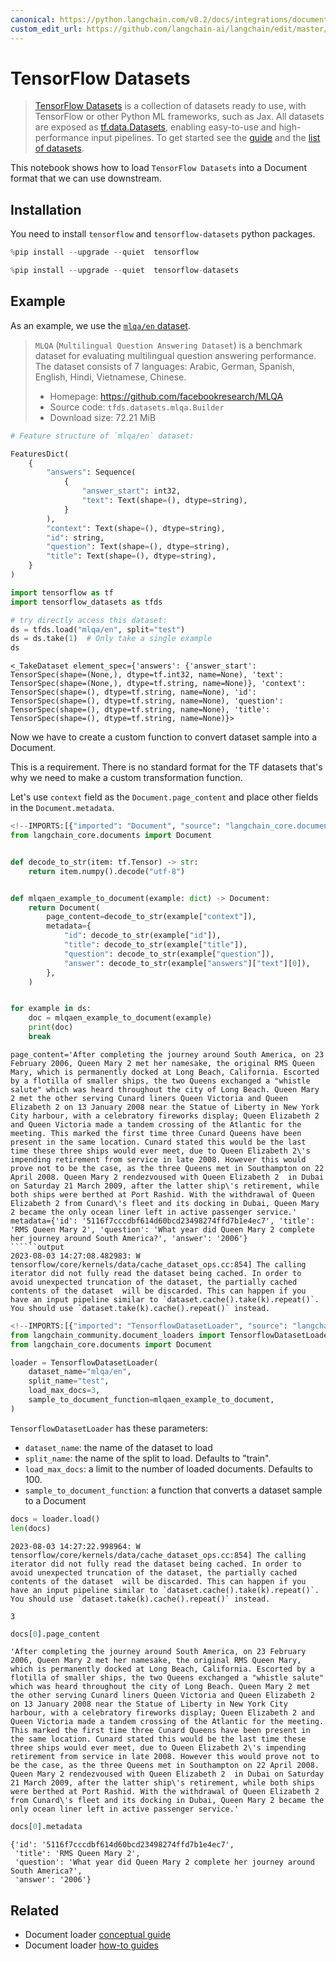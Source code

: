 ```yaml
---
canonical: https://python.langchain.com/v0.2/docs/integrations/document_loaders/tensorflow_datasets/
custom_edit_url: https://github.com/langchain-ai/langchain/edit/master/docs/docs/integrations/document_loaders/tensorflow_datasets.ipynb
---
```


# TensorFlow Datasets

>[TensorFlow Datasets](https://www.tensorflow.org/datasets) is a collection of datasets ready to use, with TensorFlow or other Python ML frameworks, such as Jax. All datasets are exposed as [tf.data.Datasets](https://www.tensorflow.org/api_docs/python/tf/data/Dataset), enabling easy-to-use and high-performance input pipelines. To get started see the [guide](https://www.tensorflow.org/datasets/overview) and the [list of datasets](https://www.tensorflow.org/datasets/catalog/overview#all_datasets).

This notebook shows how to load `TensorFlow Datasets` into a Document format that we can use downstream.

## Installation

You need to install `tensorflow` and `tensorflow-datasets` python packages.


```python
%pip install --upgrade --quiet  tensorflow
```


```python
%pip install --upgrade --quiet  tensorflow-datasets
```

## Example

As an example, we use the [`mlqa/en` dataset](https://www.tensorflow.org/datasets/catalog/mlqa#mlqaen).

>`MLQA` (`Multilingual Question Answering Dataset`) is a benchmark dataset for evaluating multilingual question answering performance. The dataset consists of 7 languages: Arabic, German, Spanish, English, Hindi, Vietnamese, Chinese.
>
>- Homepage: https://github.com/facebookresearch/MLQA
>- Source code: `tfds.datasets.mlqa.Builder`
>- Download size: 72.21 MiB



```python
# Feature structure of `mlqa/en` dataset:

FeaturesDict(
    {
        "answers": Sequence(
            {
                "answer_start": int32,
                "text": Text(shape=(), dtype=string),
            }
        ),
        "context": Text(shape=(), dtype=string),
        "id": string,
        "question": Text(shape=(), dtype=string),
        "title": Text(shape=(), dtype=string),
    }
)
```


```python
import tensorflow as tf
import tensorflow_datasets as tfds
```


```python
# try directly access this dataset:
ds = tfds.load("mlqa/en", split="test")
ds = ds.take(1)  # Only take a single example
ds
```



```output
<_TakeDataset element_spec={'answers': {'answer_start': TensorSpec(shape=(None,), dtype=tf.int32, name=None), 'text': TensorSpec(shape=(None,), dtype=tf.string, name=None)}, 'context': TensorSpec(shape=(), dtype=tf.string, name=None), 'id': TensorSpec(shape=(), dtype=tf.string, name=None), 'question': TensorSpec(shape=(), dtype=tf.string, name=None), 'title': TensorSpec(shape=(), dtype=tf.string, name=None)}>
```


Now we have to create a custom function to convert dataset sample into a Document.

This is a requirement. There is no standard format for the TF datasets that's why we need to make a custom transformation function.

Let's use `context` field as the `Document.page_content` and place other fields in the `Document.metadata`.



```python
<!--IMPORTS:[{"imported": "Document", "source": "langchain_core.documents", "docs": "https://api.python.langchain.com/en/latest/documents/langchain_core.documents.base.Document.html", "title": "TensorFlow Datasets"}]-->
from langchain_core.documents import Document


def decode_to_str(item: tf.Tensor) -> str:
    return item.numpy().decode("utf-8")


def mlqaen_example_to_document(example: dict) -> Document:
    return Document(
        page_content=decode_to_str(example["context"]),
        metadata={
            "id": decode_to_str(example["id"]),
            "title": decode_to_str(example["title"]),
            "question": decode_to_str(example["question"]),
            "answer": decode_to_str(example["answers"]["text"][0]),
        },
    )


for example in ds:
    doc = mlqaen_example_to_document(example)
    print(doc)
    break
```
```output
page_content='After completing the journey around South America, on 23 February 2006, Queen Mary 2 met her namesake, the original RMS Queen Mary, which is permanently docked at Long Beach, California. Escorted by a flotilla of smaller ships, the two Queens exchanged a "whistle salute" which was heard throughout the city of Long Beach. Queen Mary 2 met the other serving Cunard liners Queen Victoria and Queen Elizabeth 2 on 13 January 2008 near the Statue of Liberty in New York City harbour, with a celebratory fireworks display; Queen Elizabeth 2 and Queen Victoria made a tandem crossing of the Atlantic for the meeting. This marked the first time three Cunard Queens have been present in the same location. Cunard stated this would be the last time these three ships would ever meet, due to Queen Elizabeth 2\'s impending retirement from service in late 2008. However this would prove not to be the case, as the three Queens met in Southampton on 22 April 2008. Queen Mary 2 rendezvoused with Queen Elizabeth 2  in Dubai on Saturday 21 March 2009, after the latter ship\'s retirement, while both ships were berthed at Port Rashid. With the withdrawal of Queen Elizabeth 2 from Cunard\'s fleet and its docking in Dubai, Queen Mary 2 became the only ocean liner left in active passenger service.' metadata={'id': '5116f7cccdbf614d60bcd23498274ffd7b1e4ec7', 'title': 'RMS Queen Mary 2', 'question': 'What year did Queen Mary 2 complete her journey around South America?', 'answer': '2006'}
``````output
2023-08-03 14:27:08.482983: W tensorflow/core/kernels/data/cache_dataset_ops.cc:854] The calling iterator did not fully read the dataset being cached. In order to avoid unexpected truncation of the dataset, the partially cached contents of the dataset  will be discarded. This can happen if you have an input pipeline similar to `dataset.cache().take(k).repeat()`. You should use `dataset.take(k).cache().repeat()` instead.
```

```python
<!--IMPORTS:[{"imported": "TensorflowDatasetLoader", "source": "langchain_community.document_loaders", "docs": "https://api.python.langchain.com/en/latest/document_loaders/langchain_community.document_loaders.tensorflow_datasets.TensorflowDatasetLoader.html", "title": "TensorFlow Datasets"}, {"imported": "Document", "source": "langchain_core.documents", "docs": "https://api.python.langchain.com/en/latest/documents/langchain_core.documents.base.Document.html", "title": "TensorFlow Datasets"}]-->
from langchain_community.document_loaders import TensorflowDatasetLoader
from langchain_core.documents import Document

loader = TensorflowDatasetLoader(
    dataset_name="mlqa/en",
    split_name="test",
    load_max_docs=3,
    sample_to_document_function=mlqaen_example_to_document,
)
```

`TensorflowDatasetLoader` has these parameters:
- `dataset_name`: the name of the dataset to load
- `split_name`: the name of the split to load. Defaults to "train".
- `load_max_docs`: a limit to the number of loaded documents. Defaults to 100.
- `sample_to_document_function`: a function that converts a dataset sample to a Document



```python
docs = loader.load()
len(docs)
```
```output
2023-08-03 14:27:22.998964: W tensorflow/core/kernels/data/cache_dataset_ops.cc:854] The calling iterator did not fully read the dataset being cached. In order to avoid unexpected truncation of the dataset, the partially cached contents of the dataset  will be discarded. This can happen if you have an input pipeline similar to `dataset.cache().take(k).repeat()`. You should use `dataset.take(k).cache().repeat()` instead.
```


```output
3
```



```python
docs[0].page_content
```



```output
'After completing the journey around South America, on 23 February 2006, Queen Mary 2 met her namesake, the original RMS Queen Mary, which is permanently docked at Long Beach, California. Escorted by a flotilla of smaller ships, the two Queens exchanged a "whistle salute" which was heard throughout the city of Long Beach. Queen Mary 2 met the other serving Cunard liners Queen Victoria and Queen Elizabeth 2 on 13 January 2008 near the Statue of Liberty in New York City harbour, with a celebratory fireworks display; Queen Elizabeth 2 and Queen Victoria made a tandem crossing of the Atlantic for the meeting. This marked the first time three Cunard Queens have been present in the same location. Cunard stated this would be the last time these three ships would ever meet, due to Queen Elizabeth 2\'s impending retirement from service in late 2008. However this would prove not to be the case, as the three Queens met in Southampton on 22 April 2008. Queen Mary 2 rendezvoused with Queen Elizabeth 2  in Dubai on Saturday 21 March 2009, after the latter ship\'s retirement, while both ships were berthed at Port Rashid. With the withdrawal of Queen Elizabeth 2 from Cunard\'s fleet and its docking in Dubai, Queen Mary 2 became the only ocean liner left in active passenger service.'
```



```python
docs[0].metadata
```



```output
{'id': '5116f7cccdbf614d60bcd23498274ffd7b1e4ec7',
 'title': 'RMS Queen Mary 2',
 'question': 'What year did Queen Mary 2 complete her journey around South America?',
 'answer': '2006'}
```



## Related

- Document loader [conceptual guide](/docs/concepts/#document-loaders)
- Document loader [how-to guides](/docs/how_to/#document-loaders)
